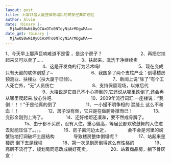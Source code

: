 ```yaml
---
layout: post
title: 上海13层大厦整体倒塌后的网友经典汇总贴
author: Alvin
date: !binary |-
  MjAwOS0wNi0yOCAxOTo0NToyNiArMDgwMA==
date_gmt: !binary |-
  MjAwOS0wNi0yOCAxMTo0NToyNiArMDgwMA==
---
```

1、今天早上那声巨响难道不是雷 ，是这个房子？
　　　　
　　　　2、再把它扶起来又可以卖了.....
　　　　
　　　　3、扶起来，洗洗干净继续卖
　　　　
　　　　4、这是开发商的行为艺术吗!
　　　　
　　　　5、现在变成只有天窗的联体别墅了~
　　　　
　　　　6、我国多了两个支柱产业：倒塌楼房预测业、扶楼业（扶大厦于已倾）。
　　　　
　　　　7、新闻上说“除了”有个工人死亡外，“无”人员伤亡
　　　　
　　　　8、支持保留现场，以飨后代
　　　　
　　　　9、大楼说是它自己不小心摔倒的,它还说从哪里跌倒了,还会再从哪里爬起来.放心住吧.
　　　　
　　　　10、2009年流行词汇:一座楼说：“我倒！！！”于是他真的倒了
　　　　
　　11、一小撮不明争相的 混凝土 这么不和血！！
　　　　
　　12、房子没有倒，它只是在做腑卧撑而已！
　　
　　13、变形金刚到上海了。
　　
　　14、还好楼距还凑和，要不然成骨牌了。
　　
　　15、由于都不买房，没有入住，重心偏高，等居民都欢欣鼓舞的入住进去就能压住了。。。。
　　
　　16、房子离河边太近，
　　　　会不会是河里的螃蟹钻地打洞破坏土层结构
　　　　导致楼房整体倒塌呢？
　　
　　17、站起来是楼房 倒下去是绿坝
　　
　　18、第一次见到房倒得这么有性格的
　　
　　19、高层不流行了，规划局同意改成躺好死卖。
　　
　　20、站着商品房，躺下骨灰盒！
